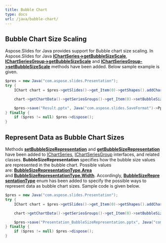 ```yaml
---
title: Bubble Chart
type: docs
url: /java/bubble-chart/
---
```


## **Bubble Chart Size Scaling**
Aspose.Slides for Java provides support for Bubble chart size scaling. In Aspose.Slides for Java [**IChartSeries->getBubbleSizeScale**](https://apireference.aspose.com/slides/java/com.aspose.slides/IChartSeries#getBubbleSizeScale--), [**IChartSeriesGroup->getBubbleSizeScale**](https://apireference.aspose.com/slides/java/com.aspose.slides/IChartSeriesGroup#getBubbleSizeScale--) and [**IChartSeriesGroup->setBubbleSizeScale**](https://apireference.aspose.com/slides/java/com.aspose.slides/IChartSeriesGroup#setBubbleSizeScale-int-) methods have been added. Below sample example is given. 

```java
$pres = new Java("com.aspose.slides.Presentation");
try {
    IChart chart = $pres->getSlides()->get_Item(0)->getShapes().addChart(ChartType.Bubble, 100, 100, 400, 300);

    chart->getChartData()->getSeriesGroups()->get_Item(0)->setBubbleSizeScale(150);

    $pres->save("Result.pptx", Java("com.aspose.slides.SaveFormat")->Pptx);
} finally {
    if ($pres != null) $pres->dispose();
}
```

## **Represent Data as Bubble Chart Sizes**
Methods [**setBubbleSizeRepresentation**](https://apireference.aspose.com/slides/java/com.aspose.slides/IChartSeriesGroup#setBubbleSizeRepresentation-int-) and [**getBubbleSizeRepresentation**](https://apireference.aspose.com/slides/java/com.aspose.slides/IChartSeriesGroup#getBubbleSizeRepresentation--) have been added to [IChartSeries](https://apireference.aspose.com/slides/java/com.aspose.slides/IChartSeries), [IChartSeriesGroup](https://apireference.aspose.com/slides/java/com.aspose.slides/IChartSeriesGroup) interfaces, and related classes. **BubbleSizeRepresentation** specifies how the bubble size values are represented in the bubble chart. Possible values are: [**BubbleSizeRepresentationType.Area**](https://apireference.aspose.com/slides/java/com.aspose.slides/BubbleSizeRepresentationType#Area) and [**BubbleSizeRepresentationType.Width**](https://apireference.aspose.com/slides/java/com.aspose.slides/BubbleSizeRepresentationType#Width). Accordingly, [**BubbleSizeRepresentationType**](https://apireference.aspose.com/slides/java/com.aspose.slides/BubbleSizeRepresentationType) enum has been added to specify the possible ways to represent data as bubble chart sizes. Sample code is given below.

```java
$pres = new Java("com.aspose.slides.Presentation");
try {
    IChart chart = $pres->getSlides()->get_Item(0)->getShapes().addChart(ChartType.Bubble, 50, 50, 600, 400, true);

    chart->getChartData()->getSeriesGroups()->get_Item(0)->setBubbleSizeRepresentation(BubbleSizeRepresentationType.Width);

    $pres->save("Presentation_BubbleSizeRepresentation.pptx", Java("com.aspose.slides.SaveFormat")->Pptx);
} finally {
    if ($pres != null) $pres->dispose();
}
```
